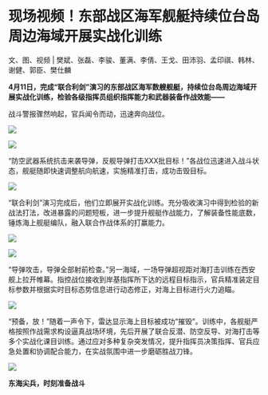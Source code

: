 # 现场视频！东部战区海军舰艇持续位台岛周边海域开展实战化训练

文、图、视频 | 樊斌、张磊、李骏、董满、李倩、王戈、田沛羽、孟印祺、韩林、谢健、郭臣、樊仕麟

**4月11日，完成“联合利剑”演习的东部战区海军数艘舰艇，持续位台岛周边海域开展实战化训练，检验各级指挥员组织指挥能力和武器装备作战效能——**

战斗警报骤然响起，官兵闻令而动，迅速奔向战位。

![](https://inews.gtimg.com/newsapp_match/0/15775537408/0)

![](https://inews.gtimg.com/newsapp_match/0/15775537411/0)

“防空武器系统抗击来袭导弹，反舰导弹打击XXX批目标！”各战位迅速进入战斗状态，舰艇随即快速调整航向航速，实施精准打击，成功击毁目标。

![](https://inews.gtimg.com/newsapp_match/0/15775537458/0)

“联合利剑”演习完成后，他们立即展开实战化训练。充分吸收演习中得到检验的新战法打法，改进暴露的问题短板，进一步提升舰艇作战能力，了解装备性能底数，锤炼海上舰艇编队，融入联合作战体系的打赢能力。

![](https://inews.gtimg.com/newsapp_match/0/15775537459/0)

![](https://inews.gtimg.com/newsapp_match/0/15775537463/0)

“导弹攻击，导弹全部射前检查。”另一海域，一场导弹超视距对海打击训练在西安舰上拉开帷幕。指控战位接收到岸基指挥所下达的远程目标指示，官兵精准装定目标参数并根据实时目标态势信息进行动态修正，对海上目标进行火力追瞄。

![](https://inews.gtimg.com/newsapp_match/0/15775537540/0)

“预备，放！”随着一声令下，雷达显示海上目标被成功“摧毁”。训练中，各舰艇严格按照作战需求构设逼真战场环境，先后开展了联合反潜、防空反导、对海打击等多个实战化课目训练。通过应对多种复杂突发情况，提升指挥员决策指挥、官兵应急处置和协调配合能力，在实战氛围中进一步磨砺胜战刀锋。

![](https://inews.gtimg.com/newsapp_match/0/15775537544/0)

**东海尖兵，时刻准备战斗**

